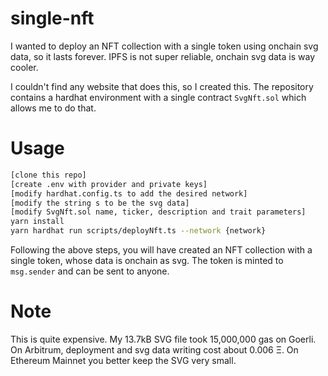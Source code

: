 # single-nft

I wanted to deploy an NFT collection with a single token using onchain svg data, so it lasts forever. IPFS is not super reliable, onchain svg data is way cooler.

I couldn't find any website that does this, so I created this. The repository contains a hardhat environment with a single contract ```SvgNft.sol``` which allows me to do that.

# Usage

```sh
[clone this repo]
[create .env with provider and private keys]
[modify hardhat.config.ts to add the desired network]
[modify the string s to be the svg data]
[modify SvgNft.sol name, ticker, description and trait parameters]
yarn install
yarn hardhat run scripts/deployNft.ts --network {network}
```

Following the above steps, you will have created an NFT collection with a single token, whose data is onchain as svg. The token is minted to ```msg.sender``` and can be sent to anyone.

# Note

This is quite expensive. My 13.7kB SVG file took 15,000,000 gas on Goerli. On Arbitrum, deployment and svg data writing cost about 0.006 Ξ. On Ethereum Mainnet you better keep the SVG very small. 